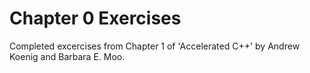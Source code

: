 # Chapter 0 Exercises
Completed excercises from Chapter 1 of 'Accelerated C++' by Andrew Koenig and Barbara E. Moo.
